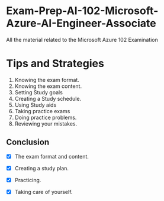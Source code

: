 # Exam-Prep-AI-102-Microsoft-Azure-AI-Engineer-Associate
All the material related to the Microsoft Azure 102 Examination

# Tips and Strategies
1. Knowing the exam format.
2. Knowing the exam content.
3. Setting Study goals
4. Creating a Study schedule.
5. Using Study aids
6. Taking practice exams
7. Doing practice problems.
8. Reviewing your mistakes.

## Conclusion 
- [x] The exam format and content.

- [x] Creating a study plan.

- [x] Practicing.

- [x] Taking care of yourself.
